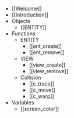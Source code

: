 - [[Welcome]]
- [[Introduction]]
- Objects
	- [[ENTITY]]
- Functions
	- ENTITY
		- [[ent_create]]
		- [[ent_remove]]
	- VIEW
		- [[view_create]]
		- [[view_remove]]
	- Collision
		- [[c_trace]]
		- [[c_move]]
		- [[c_warp]]
- Variables
	- [[screen_color]]